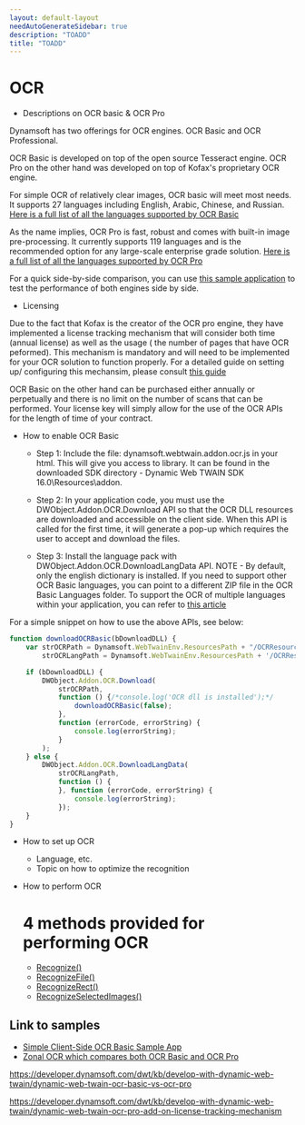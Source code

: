 ```yaml
---
layout: default-layout
needAutoGenerateSidebar: true
description: "TOADD"
title: "TOADD"
---
```


# OCR

* Descriptions on OCR basic & OCR Pro

Dynamsoft has two offerings for OCR engines. OCR Basic and OCR Professional.

OCR Basic is developed on top of the open source Tesseract engine. OCR Pro on the other hand was developed on top of Kofax's proprietary OCR engine. 

For simple OCR of relatively clear images, OCR basic will meet most needs. It supports 27 languages including English, Arabic, Chinese, and Russian. [Here is a full list of all the languages supported by OCR Basic](https://www.dynamsoft.com/Products/ocr-basic-languages.aspx)

As the name implies, OCR Pro is fast, robust and comes with built-in image pre-processing. It currently supports 119 languages and is the recommended option for any large-scale enterprise grade solution. [Here is a full list of all the languages supported by OCR Pro](https://www.dynamsoft.com/Products/ocr-pro-languages.aspx)

For a quick side-by-side comparison, you can use [this sample application](https://www.dynamsoft.com/Downloads/WebTWAIN-Sample-Download.aspx?SampleID=210) to test the performance of both engines side by side.


* Licensing

Due to the fact that Kofax is the creator of the OCR pro engine, they have implemented a license tracking mechanism that will consider both time (annual license) as well as the usage ( the number of pages that have OCR peformed). This mechanism is mandatory and will need to be implemented for your OCR solution to function properly. For a detailed guide on setting up/ configuring this mechansim, please consult [this guide](https://developer.dynamsoft.com/dwt/kb/develop-with-dynamic-web-twain/dynamic-web-twain-ocr-pro-add-on-license-tracking-mechanism)

OCR Basic on the other hand can be purchased either annually or perpetually and there is no limit on the number of scans that can be performed. Your license key will simply allow for the use of the OCR APIs for the length of time of your contract.

* How to enable OCR Basic

    - Step 1: Include the file: dynamsoft.webtwain.addon.ocr.js in your html. This will give you access to library.  It can be found in the downloaded SDK directory - Dynamic Web TWAIN SDK 16.0\Resources\addon. 

    - Step 2: In your application code, you must use the DWObject.Addon.OCR.Download API so that the OCR DLL resources are downloaded and accessible on the client side. When this API is called for the first time, it will generate a pop-up which requires the user to accept and download the files.

    - Step 3: Install the language pack with DWObject.Addon.OCR.DownloadLangData API. NOTE - By default, only the english dictionary is installed. If you need to support other OCR  Basic languages, you can point to a different ZIP file in the OCR Basic Languages folder. To support the OCR of multiple languages within your application, you can refer to [this article](https://developer.dynamsoft.com/dwt/kb/develop-with-dynamic-web-twain/how-to-add-other-languages-support-in-client-side-ocr-basic-sample)

For a simple snippet on how to use the above APIs, see below:

```javascript
function downloadOCRBasic(bDownloadDLL) {
    var strOCRPath = Dynamsoft.WebTwainEnv.ResourcesPath + "/OCRResources/OCR.zip",//This is the 32bit OCR resources. Of course if your clients are 64bit, you would want to point to that zip.
        strOCRLangPath = Dynamsoft.WebTwainEnv.ResourcesPath + '/OCRResources/OCRBasicLanguages/English.zip';

    if (bDownloadDLL) {
        DWObject.Addon.OCR.Download(
            strOCRPath,
            function () {/*console.log('OCR dll is installed');*/
                downloadOCRBasic(false);
            },
            function (errorCode, errorString) {
                console.log(errorString);
            }
        );
    } else {
        DWObject.Addon.OCR.DownloadLangData(
            strOCRLangPath,
            function () {
            }, function (errorCode, errorString) {
                console.log(errorString);
            });
    }
}
```


* How to set up OCR
    - Language, etc.
    - Topic on how to optimize the recognition
* How to perform OCR

    # 4 methods provided for performing OCR
    - [Recognize()](https://www.dynamsoft.com/docs/dwt/API/Addon.OCR.html#recognize)
    - [RecognizeFile()](https://www.dynamsoft.com/docs/dwt/API/Addon.OCR.html#recognizefile)
    - [RecognizeRect()](https://www.dynamsoft.com/docs/dwt/API/Addon.OCR.html#recognizerect)
    - [RecognizeSelectedImages()](https://www.dynamsoft.com/docs/dwt/API/Addon.OCR.html#recognizeselectedimages)

## Link to samples


- [Simple Client-Side OCR Basic Sample App](https://www.dynamsoft.com/Downloads/WebTWAIN-Sample-Download.aspx?SampleID=133)
- [Zonal OCR which compares both OCR Basic and OCR Pro](https://www.dynamsoft.com/Downloads/WebTWAIN-Sample-Download.aspx?SampleID=210)


https://developer.dynamsoft.com/dwt/kb/develop-with-dynamic-web-twain/dynamic-web-twain-ocr-basic-vs-ocr-pro


https://developer.dynamsoft.com/dwt/kb/develop-with-dynamic-web-twain/dynamic-web-twain-ocr-pro-add-on-license-tracking-mechanism

